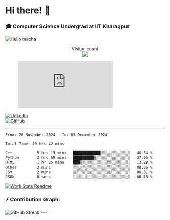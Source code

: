 # Hi there! 👋

### 🎓 Computer Science Undergrad at IIT Kharagpur

<img src="https://raw.githubusercontent.com/sagar-viradiya/sagar-viradiya/master/resources/banner.png" alt="Hello macha">

<p align="center"> 
  Visitor count<br>
  <img src="https://profile-counter.glitch.me/sesiii/count.svg" />
</p>

<figure><embed src="https://wakatime.com/share/@81d5e6c4-c575-43e6-9a9e-85ed25517f53/42cf003a-18dd-42ef-bded-df01146821f2.svg"></embed></figure>

[![LinkedIn](https://img.shields.io/badge/LinkedIn-0077B5?style=for-the-badge&logo=linkedin&logoColor=white)](https://www.linkedin.com/in/sesidadi)  
[![GitHub](https://img.shields.io/badge/GitHub-181717?style=for-the-badge&logo=github&logoColor=white)](https://github.com/sesiii)

---
<!--START_SECTION:waka-->

```txt
From: 26 November 2024 - To: 03 December 2024

Total Time: 10 hrs 42 mins

C++           5 hrs 13 mins   ████████████░░░░░░░░░░░░░   48.54 %
Python        3 hrs 59 mins   █████████▒░░░░░░░░░░░░░░░   37.05 %
HTML          1 hr 25 mins    ███▒░░░░░░░░░░░░░░░░░░░░░   13.29 %
Other         3 mins          ░░░░░░░░░░░░░░░░░░░░░░░░░   00.56 %
CSV           2 mins          ░░░░░░░░░░░░░░░░░░░░░░░░░   00.31 %
JSON          0 secs          ░░░░░░░░░░░░░░░░░░░░░░░░░   00.13 %
```

<!--END_SECTION:waka-->


[![Work Stats Readme](https://github.com/sesiii/sesiii/actions/workflows/main.yml/badge.svg)](https://github.com/sesiii/sesiii/actions/workflows/main.yml)

### ⚡ Contribution Graph:

<img src="https://streak-stats.demolab.com/?user=sesiii&theme=radical" alt="GitHub Streak" />
---

